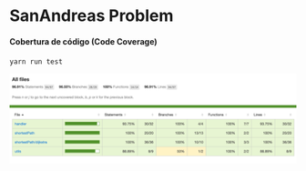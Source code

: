 # SanAndreas Problem

#### Cobertura de código (Code Coverage)
```
yarn run test
```

![Cobertura do código pelos testes](docs/img/code-coverage.png)
